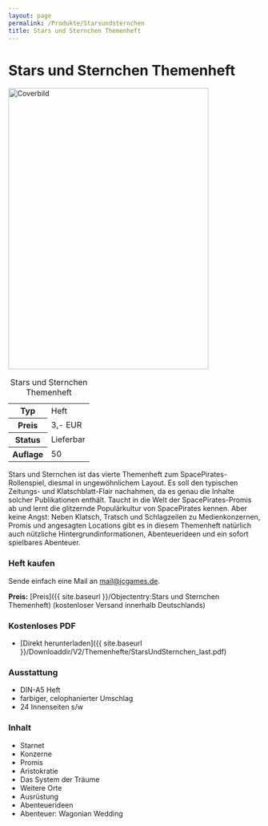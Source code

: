 ```yaml
---
layout: page
permalink: /Produkte/Starsundsternchen
title: Stars und Sternchen Themenheft
---
```


# Stars und Sternchen Themenheft

<div class="col2">
<img alt="Coverbild" height="561" src="{{ site.baseurl }}/assets/pics/spacepirates/titel/starsundsternchen-big.png" width="400"/>

<table class="fw" data-type="produkt">
<caption>Stars und Sternchen Themenheft</caption>
<tbody>
<tr><th>Typ</th><td>Heft</td></tr>
<tr><th>Preis</th><td>3,- EUR</td></tr>
<tr><th>Status</th><td>Lieferbar</td></tr>
<tr><th>Auflage</th><td>50</td></tr>
</tbody>
</table>
</div>
<div class="col2">
Stars und Sternchen ist das vierte Themenheft zum SpacePirates-Rollenspiel, diesmal in ungewöhnlichem Layout. Es soll den typischen Zeitungs- und Klatschblatt-Flair nachahmen, da es genau die Inhalte solcher Publikationen enthält. Taucht in die Welt der SpacePirates-Promis ab und lernt die glitzernde Populärkultur von SpacePirates kennen. Aber keine Angst: Neben Klatsch, Tratsch und Schlagzeilen zu Medienkonzernen, Promis und angesagten Locations gibt es in diesem Themenheft natürlich auch nützliche Hintergrundinformationen, Abenteuerideen und ein sofort spielbares Abenteuer.

### Heft kaufen

Sende einfach eine Mail an [mail@jcgames.de](mailto:mail@jcgames.de).

**Preis:** [Preis]({{ site.baseurl }}/Objectentry:Stars und Sternchen Themenheft) (kostenloser Versand innerhalb Deutschlands)

### Kostenloses PDF

- [Direkt herunterladen]({{ site.baseurl }}/Downloaddir/V2/Themenhefte/StarsUndSternchen_last.pdf)

### Ausstattung

- DIN-A5 Heft
- farbiger, celophanierter Umschlag
- 24 Innenseiten s/w

### Inhalt

- Starnet
- Konzerne
- Promis
- Aristokratie
- Das System der Träume
- Weitere Orte
- Ausrüstung
- Abenteuerideen
- Abenteuer: Wagonian Wedding

</div>
